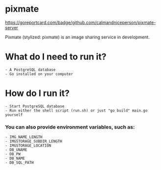 # pixmate

https://goreportcard.com/badge/github.com/calmandniceperson/pixmate-server

Pixmate (stylized: pixmate) is an image sharing service in development.

# What do I need to run it?
    - A PostgreSQL database
    - Go installed on your computer

# How do I run it?
    - Start PostgreSQL database
    - Run either the shell script (run.sh) or just "go build" main.go yourself
### You can also provide environment variables, such as:
    - IMG_NAME_LENGTH
    - IMGSTORAGE_SUBDIR_LENGTH
    - IMGSTORAGE_LOCATION
    - DB_UNAME
    - DB_PW
    - DB_NAME
    - DB_SQL_PATH
